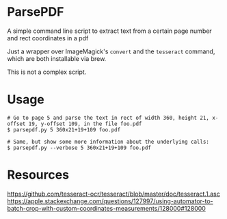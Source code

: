 # ParsePDF

A simple command line script to extract text from a certain page number and rect coordinates in a pdf

Just a wrapper over ImageMagick's `convert` and the `tesseract` command, which are both installable via brew.

This is not a complex script.

# Usage

```
# Go to page 5 and parse the text in rect of width 360, height 21, x-offset 19, y-offset 109, in the file foo.pdf
$ parsepdf.py 5 360x21+19+109 foo.pdf

# Same, but show some more information about the underlying calls:
$ parsepdf.py --verbose 5 360x21+19+109 foo.pdf
```

# Resources

https://github.com/tesseract-ocr/tesseract/blob/master/doc/tesseract.1.asc
https://apple.stackexchange.com/questions/127997/using-automator-to-batch-crop-with-custom-coordinates-measurements/128000#128000

